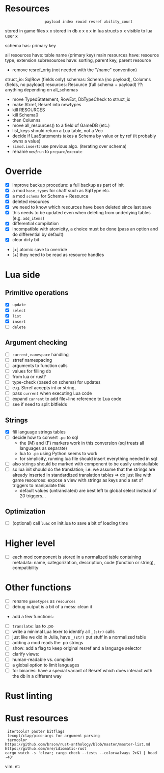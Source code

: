 # Resources
                      payload index rowid resref ability_count
stored in game files  x                          x
stored in db          x       x     x     x
in lua structs        x                   x
visible to lua user   x

schema has: primary key

all resources have: table name (primary key)
main resources have: resource type, extension
subresources have: sorting, parent key, parent resource


 - remove resref_orig (not needed with the "/name" convention)

struct_io: SqlRow (fields only)
schemas: Schema (no payload), Columns (fields, no payload)
resources: Resource (full schema + payload)
??: anything depending on all_schemas

  - move TypedStatement, RowExt, DbTypeCheck to struct_io
  - make Strref, Resref into newtypes
  - kill RESOURCES
  - kill Schema0
  - then Columns
  - move all_resources() to a field of GameDB (etc.)
  - list_keys should return a Lua table, not a Vec
  - decide if LuaStatements takes a Schema by value or by ref
   (it probably owns a value)
  - `simod.insert`: use previous algo. (iterating over schema)
  - rename `new`/`run` to `prepare`/`execute`

# Override
 - [x] improve backup procedure: a full backup as part of init
 - [x] a mod `base_types` for chaff such as SqlType etc.
 - [x] a mod `schema` for Schema + Resource
 - [x] deleted resources
  - [x] we need to know which resources have been deleted since last save
  - [x] this needs to be updated even when deleting from underlying
        tables (e.g. `add_items`)
 - [x] differential compilation
  - [x] incompatible with atomicity, a choice must be done (pass an option and do differential by default)
  - [x] clear dirty bit
 - [+] atomic save to override
 - [+] they need to be read as resource handles
# Lua side
## Primitive operations
 - [x] `update`
 - [x] `select`
 - [x] `list`
 - [x] `insert`
 - [ ] `delete`
## Argument checking
 - [ ] `current`, `namespace` handling
 - [ ] strref namespacing
 - [ ] arguments to function calls
 - [ ] values for filling db
 - [ ] from lua or rust?
 - [ ] type-check (based on schema) for updates
 - [ ] e.g. Strref accepts int or string,
 - [ ] pass `current` when executing Lua code
 - [ ] expand `current` to add file+line reference to Lua code
 - [ ] see if need to split bitfields
## Strings
 - [x] fill language strings tables
 - [ ] decide how to convert `.po` to sql
	- the {M} and {F} markers work in this conversion (sql treats all
		languages as separate)
	- lua to `.po` using Python seems to work
	- for simplicity, running lua file should insert everything needed in sql
 - [ ] also strings should be marked with component to be easily uninstallable
 - [ ] so lua init should do the translation; i.e. we assume that the
		strings are already inserted in standardized translation tables
  => do just like with game resources: expose a view with strings as keys
  and a set of triggers to manipulate this
	- default values (untranslated) are best left to global select instead
		of 20 triggers...
## Optimization
 - [ ] (optional) call `luac` on init.lua to save a bit of loading time
# Higher level
 - [ ] each mod component is stored in a normalized table containing
   metadata: name, categorization, description, code (function or string),
   compatibility
# Other functions
 - [ ] rename `gametypes` as `resources`
 - [ ] debug output is a bit of a mess: clean it
 - add a few functions:
  - [ ] `translate`: lua to .po
   - [ ] write a minimal Lua lexer to identify all `_(str)` calls
   - [ ] just like we did in Julia, have `_(str)` put stuff in a normalized
     table
  - [ ] adding a mod reads the .po strings
 - [ ] show: add a flag to keep original resref and a language selector
 - [ ] clarify views:
 - [ ] human-readable vs. compiled
 - [ ] a global option to limit languages
 - [ ] for binaries: have a special variant of Resref which does interact with
	 the db in a different way
# Rust linting
# Rust resources
	 itertools? paste? bitflags
	 lexopt/clap/pico-args for argument parsing
	 termcolor
	https://github.com/brson/rust-anthology/blob/master/master-list.md
	https://github.com/mre/idiomatic-rust
	cargo watch -s 'clear; cargo check --tests --color=always 2>&1 | head -40'

vim: et:
